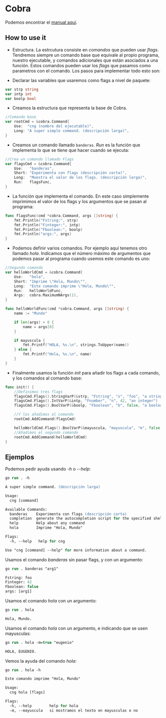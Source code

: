 # Cobra

Podemos encontrar el [manual aquí](https://github.com/spf13/cobra/blob/master/user_guide.md).

## How to use it

- Estructura. La estrcutura consiste en _comandos_ que pueden usar _flags_. Tendremos siempre un comando base que equivale al propio programa, nuestro ejecutable, y comandos adicionales que están asociados a una función. Estos comandos pueden usar los _flags_ que pasamos como parametros con el comando. Los pasos para implementar todo esto son: 

- Declarar las variables que usaremos como flags a nivel de paquete:

```go
var strp string
var intp int
var boolp bool
```

- Creamos la estructura que representa la base de Cobra.

```go
//Comando base
var rootCmd = &cobra.Command{
	Use:  "cng (nombre del ejecutable)",
	Long: "A super simple command. (descripción larga)",
}
```

- Creamos un comando llamado `banderas`. _Run_ es la función que implementa lo que se tiene que hacer cuando se ejecuta:

```go
//Crea un comando llamado Flags
var flagsCmd = &cobra.Command{
	Use:   "banderas",
	Short: "Experimenta con flags (descripción corta)",
	Long:  "Muestra el valor de los flags. (descripción larga)",
	Run:   flagsFunc,
}
```

- La función que implementa el comando. En este caso simplemente imprimimos el valor de los flags y los argumentos que se pasan al programa:

```go
func flagsFunc(cmd *cobra.Command, args []string) {
	fmt.Println("Fstring:", strp)
	fmt.Println("Finteger:", intp)
	fmt.Println("Fboolean:", boolp)
	fmt.Println("args:", args)
}
```

- Podemos definir varios comandos. Por ejemplo aquí tenemos otro llamado _hola_. Indicamos que el número máximo de argumentos que podemos pasar al programa cuando usemos este comando es uno:

```go
//Segundo comando
var helloWorldCmd = &cobra.Command{
	Use:   "hola",
	Short: "Imprime \"Hola, Mundo\"",
	Long:  "Este comando imprime \"Hola, Mundo\"",
	Run:   helloWorldFunc,
	Args:  cobra.MaximumNArgs(1),
}

func helloWorldFunc(cmd *cobra.Command, args []string) {
	name := "Mundo"

	if len(args) > 0 {
		name = args[0]
	}

	if mayuscula {
		fmt.Printf("HOLA, %s.\n", strings.ToUpper(name))
	} else {
		fmt.Printf("Hola, %s.\n", name)
	}
}
```

- Finalmente usamos la función _init_ para añadir los flags a cada comando, y los comandos al comando base:

```go
func init() {
	//Definimos tres flags
	flagsCmd.Flags().StringVarP(&strp, "Fstring", "s", "foo", "a string")
	flagsCmd.Flags().IntVarP(&intp, "Fnumber", "n", 42, "an integer")
	flagsCmd.Flags().BoolVarP(&boolp, "Fboolean", "b", false, "a boolean")

	//Y los añadimos al comando
	rootCmd.AddCommand(flagsCmd)

	helloWorldCmd.Flags().BoolVarP(&mayuscula, "mayuscula", "m", false, "si mostramos el texto en mayusculas o no")
	//Añadimos el segundo comando
	rootCmd.AddCommand(helloWorldCmd)
}
```

## Ejemplos

Podemos pedir ayuda usando _-h_ o _--help_:

```ps
go run . -h

A super simple command. (descripción larga)

Usage:
  cng [command]

Available Commands:
  banderas    Experimenta con flags (descripción corta)
  completion  generate the autocompletion script for the specified shell
  help        Help about any command
  hola        Imprime "Hola, Mundo"

Flags:
  -h, --help   help for cng

Use "cng [command] --help" for more information about a command.
```

Usamos el comando _banderas_ sin pasar flags, y con un argumento:

```ps
go run . banderas "arg1"

Fstring: foo
Finteger: 42
Fboolean: false
args: [arg1]
```

Usamos el comando _hola_ con un argumento:

```ps
go run . hola           

Hola, Mundo.
```

Usamos el comando _hola_ con un argumento, e indicando que se usen mayusculas:

```ps
go run . hola -m=true "eugenio"

HOLA, EUGENIO.
```

Vemos la ayuda del comando _hola_:

```ps
go run . hola -h               

Este comando imprime "Hola, Mundo"

Usage:
  cng hola [flags]

Flags:
  -h, --help        help for hola
  -m, --mayuscula   si mostramos el texto en mayusculas o no
```